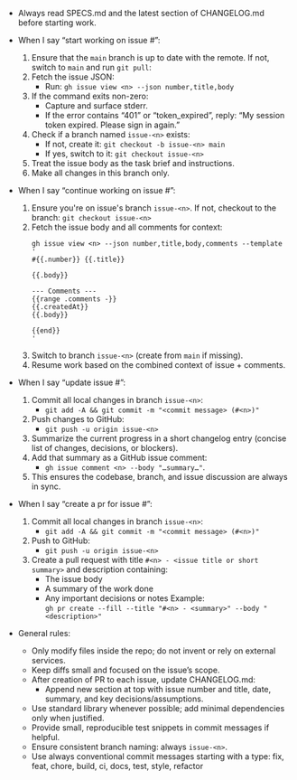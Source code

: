- Always read SPECS.md and the latest section of CHANGELOG.md before starting work.

- When I say “start working on issue #<n>”:
    1) Ensure that the `main` branch is up to date with the remote. If not, switch to `main` and run `git pull`:
    2) Fetch the issue JSON:
       - Run: `gh issue view <n> --json number,title,body`
    3) If the command exits non-zero:
       - Capture and surface stderr.
       - If the error contains “401” or “token_expired”, reply: “My session token expired. Please sign in again.”
    4) Check if a branch named `issue-<n>` exists:
       - If not, create it: `git checkout -b issue-<n> main`
       - If yes, switch to it: `git checkout issue-<n>`
    5) Treat the issue body as the task brief and instructions.
    6) Make all changes in this branch only.

- When I say “continue working on issue #<n>”:
    1) Ensure you're on issue's branch `issue-<n>`. If not, checkout to the branch: `git checkout issue-<n>`
    2) Fetch the issue body and all comments for context:
       ```
       gh issue view <n> --json number,title,body,comments --template '
       #{{.number}} {{.title}}

       {{.body}}

       --- Comments ---
       {{range .comments -}}
       {{.createdAt}}  
       {{.body}}

       {{end}}
       '
       ```
    3) Switch to branch `issue-<n>` (create from `main` if missing).
    4) Resume work based on the combined context of issue + comments.

- When I say “update issue #<n>”:
    1) Commit all local changes in branch `issue-<n>`:
       - `git add -A && git commit -m "<commit message> (#<n>)"`
    2) Push changes to GitHub:
       - `git push -u origin issue-<n>`
    3) Summarize the current progress in a short changelog entry (concise list of changes, decisions, or blockers).
    4) Add that summary as a GitHub issue comment:
       - `gh issue comment <n> --body "…summary…"`.
    5) This ensures the codebase, branch, and issue discussion are always in sync.

- When I say “create a pr for issue #<n>”:
    1) Commit all local changes in branch `issue-<n>`:
       - `git add -A && git commit -m "<commit message> (#<n>)"`
    2) Push to GitHub:
       - `git push -u origin issue-<n>`
    3) Create a pull request with title `#<n> - <issue title or short summary>` and description containing:
       - The issue body
       - A summary of the work done
       - Any important decisions or notes
       Example:  
       `gh pr create --fill --title "#<n> - <summary>" --body "<description>"`

- General rules:
    - Only modify files inside the repo; do not invent or rely on external services.
    - Keep diffs small and focused on the issue’s scope.
    - After creation of PR to each issue, update CHANGELOG.md:
       - Append new section at top with issue number and title, date, summary, and key decisions/assumptions.
    - Use standard library whenever possible; add minimal dependencies only when justified.
    - Provide small, reproducible test snippets in commit messages if helpful.
    - Ensure consistent branch naming: always `issue-<n>`.
    - Use always conventional commit messages starting with a type: fix, feat, chore, build, ci, docs, test, style, refactor
